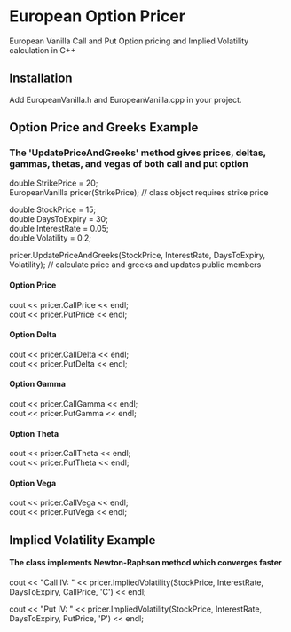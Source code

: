 # European Option Pricer

European Vanilla Call and Put Option pricing and Implied Volatility calculation in C++

## Installation

Add EuropeanVanilla.h and EuropeanVanilla.cpp in your project.

## Option Price and Greeks Example

### The 'UpdatePriceAndGreeks' method gives prices, deltas, gammas, thetas, and vegas of both call and put option

double StrikePrice = 20;<br>
EuropeanVanilla pricer(StrikePrice); // class object requires strike price <br>

double StockPrice = 15;<br>
double DaysToExpiry = 30;<br>
double InterestRate = 0.05;<br>
double Volatility = 0.2;<br>

pricer.UpdatePriceAndGreeks(StockPrice, InterestRate, DaysToExpiry, Volatility); // calculate price and greeks and updates public members <br>

#### Option Price

cout << pricer.CallPrice << endl;<br>
cout << pricer.PutPrice << endl;<br>

#### Option Delta

cout << pricer.CallDelta << endl;<br>
cout << pricer.PutDelta << endl;<br>

#### Option Gamma

cout << pricer.CallGamma << endl;<br>
cout << pricer.PutGamma << endl;<br>

#### Option Theta

cout << pricer.CallTheta << endl;<br>
cout << pricer.PutTheta << endl;<br>

#### Option Vega

cout << pricer.CallVega << endl;<br>
cout << pricer.PutVega << endl;<br>

## Implied Volatility Example

#### The class implements Newton-Raphson method which converges faster

cout << "Call IV: " << pricer.ImpliedVolatility(StockPrice, InterestRate, DaysToExpiry, CallPrice, 'C') << endl;<br>

cout << "Put IV: " << pricer.ImpliedVolatility(StockPrice, InterestRate, DaysToExpiry, PutPrice, 'P') << endl;<br>
